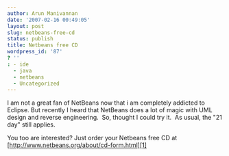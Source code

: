 ```yaml
---
author: Arun Manivannan
date: '2007-02-16 00:49:05'
layout: post
slug: netbeans-free-cd
status: publish
title: Netbeans free CD
wordpress_id: '87'
? ''
: - ide
  - java
  - netbeans
  - Uncategorized
---
```


I am not a great fan of NetBeans now that i am completely addicted to Eclipse.
But recently I heard that NetBeans does a lot of magic with UML design and
reverse engineering.  So, thought I could try it.  As usual, the "21 day"
still applies.

You too are interested? Just order your Netbeans free CD at
[http://www.netbeans.org/about/cd-form.html][1]

   [1]: http://www.netbeans.org/about/cd-form.html

